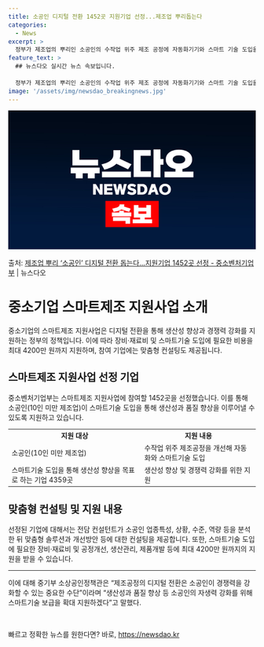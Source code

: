 ```yaml
---
title: 소공인 디지털 전환 1452곳 지원기업 선정...제조업 뿌리돕는다
categories:
  - News
excerpt: >
  정부가 제조업의 뿌리인 소공인의 수작업 위주 제조 공정에 자동화기기와 스마트 기술 도입을 제공해 디지털 전환…
feature_text: >
  ## 뉴스다오 실시간 뉴스 속보입니다.

  정부가 제조업의 뿌리인 소공인의 수작업 위주 제조 공정에 자동화기기와 스마트 기술 도입을 제공해 디지털 전환…
image: '/assets/img/newsdao_breakingnews.jpg'
---
```


![뉴스다오 속보](/assets/img/newsdao_breakingnews.jpg)

<p>출처: <a href="https://newsdao.kr/3731" rel="dofollow">제조업 뿌리 ‘소공인’ 디지털 전환 돕는다…지원기업 1452곳 선정 - 중소벤처기업부</a> | 뉴스다오</p>

<h1>중소기업 스마트제조 지원사업 소개</h1>
<p data-ke-size="size16">중소기업의 스마트제조 지원사업은 디지털 전환을 통해 생산성 향상과 경쟁력 강화를 지원하는 정부의 정책입니다. 이에 따라 장비·재료비 및 스마트기술 도입에 필요한 비용을 최대 4200만 원까지 지원하며, 참여 기업에는 맞춤형 컨설팅도 제공됩니다.</p>

<h2 data-ke-size="size26">스마트제조 지원사업 선정 기업</h2>
<p data-ke-size="size16">중소벤처기업부는 스마트제조 지원사업에 참여할 1452곳을 선정했습니다. 이를 통해 소공인(10인 미만 제조업)이 스마트기술 도입을 통해 생산성과 품질 향상을 이루어낼 수 있도록 지원하고 있습니다.</p>

<table>
	<tr>
    	<td style="text-align: center; height: 17px;"><b>지원 대상</b></td>
        <td style="text-align: center; height: 17px;"><b>지원 내용</b></td>
    </tr>
	<tr>
    	<td>소공인(10인 미만 제조업)</td>
        <td>수작업 위주 제조공정을 개선해 자동화와 스마트기술 도입</td>
    </tr>
	<tr>
    	<td>스마트기술 도입을 통해 생산성 향상을 목표로 하는 기업 4359곳</td>
        <td>생산성 향상 및 경쟁력 강화를 위한 지원</td>
    </tr>
</table>

<h2 data-ke-size="size26">맞춤형 컨설팅 및 지원 내용</h2>
<p data-ke-size="size16">선정된 기업에 대해서는 전담 컨설턴트가 소공인 업종특성, 상황, 수준, 역량 등을 분석한 뒤 맞춤형 솔루션과 개선방안 등에 대한 컨설팅을 제공합니다. 또한, 스마트기술 도입에 필요한 장비·재료비 및 공정개선, 생산관리, 제품개발 등에 최대 4200만 원까지의 지원을 받을 수 있습니다.</p>

<hr>
<p data-ke-size="size16">이에 대해 중기부 소상공인정책관은 “제조공정의 디지털 전환은 소공인이 경쟁력을 강화할 수 있는 중요한 수단”이라며 “생산성과 품질 향상 등 소공인의 자생력 강화를 위해 스마트기술 보급을 확대 지원하겠다”고 말했다.</p>
<p data-ke-size="size16">&nbsp;</p> 

빠르고 정확한 뉴스를 원한다면? 바로, <a href="https://newsdao.kr" rel="dofollow">https://newsdao.kr</a>


